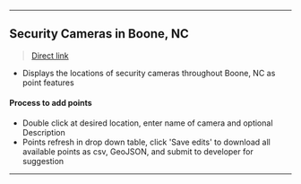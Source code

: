 ---
## Security Cameras in Boone, NC

> [Direct link](ttps://waterlevelmedium.github.io/SecurityCamLocator/)
- Displays the locations of security cameras throughout Boone, NC as point features
#### Process to add points
 - Double click at desired location, enter name of camera and optional Description
- Points refresh in drop down table, click 'Save edits' to download all available points as csv, GeoJSON, and submit to developer for suggestion

***
